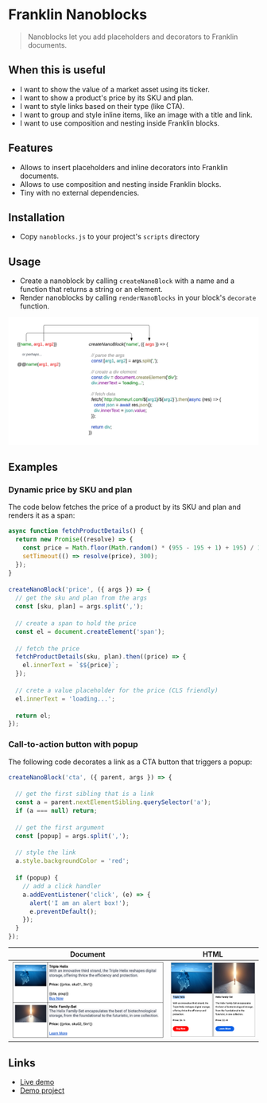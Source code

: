 # Franklin Nanoblocks
> Nanoblocks let you add placeholders and decorators to Franklin documents.

## When this is useful
- I want to show the value of a market asset using its ticker.
- I want to show a product's price by its SKU and plan.
- I want to style links based on their type (like CTA).
- I want to group and style inline items, like an image with a title and link.
- I want to use composition and nesting inside Franklin blocks.

## Features
- Allows to insert placeholders and inline decorators into Franklin documents.
- Allows to use composition and nesting inside Franklin blocks.
- Tiny with no external dependencies.

## Installation
- Copy `nanoblocks.js` to your project's `scripts` directory

## Usage
- Create a nanoblock by calling `createNanoBlock` with a name and a function that returns a string or an element.
- Render nanoblocks by calling `renderNanoBlocks` in your block's `decorate` function.

<img src="docs/diagram.png" alt="diagram" width="800"/>

## Examples

### Dynamic price by SKU and plan

The code below fetches the price of a product by its SKU and plan and renders it as a span:

```js
async function fetchProductDetails() {
  return new Promise((resolve) => {
    const price = Math.floor(Math.random() * (955 - 195 + 1) + 195) / 100;
    setTimeout(() => resolve(price), 300);
  });
}

createNanoBlock('price', ({ args }) => {
  // get the sku and plan from the args
  const [sku, plan] = args.split(',');

  // create a span to hold the price
  const el = document.createElement('span');

  // fetch the price
  fetchProductDetails(sku, plan).then((price) => {
    el.innerText = `$${price}`;
  });

  // crete a value placeholder for the price (CLS friendly)
  el.innerText = 'loading...';

  return el;
});
```

### Call-to-action button with popup

The following code decorates a link as a CTA button that triggers a popup:
```js
createNanoBlock('cta', ({ parent, args }) => {
  
  // get the first sibling that is a link
  const a = parent.nextElementSibling.querySelector('a');
  if (a === null) return;
  
  // get the first argument
  const [popup] = args.split(',');
  
  // style the link
  a.style.backgroundColor = 'red';

  if (popup) {
    // add a click handler
    a.addEventListener('click', (e) => {
      alert('I am an alert box!');
      e.preventDefault();
    });
  }
});
```

| Document                                   | HTML                                                     |
|--------------------------------------------|----------------------------------------------------------|
| <img src="docs/source.png" alt="drawing"/> | <img src="docs/outcome.png" alt="drawing" width="350" /> |

## Links

- [Live demo](https://main--franklin-nanoblocks-demo--vtsaplin.hlx.page/)
- [Demo project](https://github.com/vtsaplin/franklin-nanoblocks-demo)
